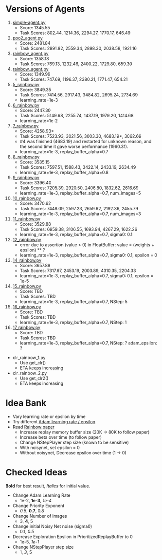 # Versions of Agents

1. [simple-agent.py](https://contest.openai.com/details)
   * Score: 1345.55
   * Task Scores: 802.44, 1214.36, 2294.27, 1770.17, 646.49
2. [ppo2_agent.py](https://github.com/openai/retro-baselines/blob/master/agents/ppo2_agent.py)
   * Score: 2481.84
   * Task Scores: 2991.82, 2559.34, 2898.30, 2038.58, 1921.16
3. [rainbow_agent.py](https://github.com/openai/retro-baselines/blob/master/agents/rainbow_agent.py)
   * Score: 1358.18
   * Task Scores: 769.13, 1232.46, 2400.22, 1729.80, 659.30
4. [rainbow_agent.py](https://github.com/openai/retro-baselines/blob/master/agents/rainbow_agent.py)
   * Score: 1349.99
   * Task Scores: 747.69, 1196.37, 2380.21, 1771.47, 654.21
5. [5_rainbow.py](https://github.com/seungjaeryanlee/retro-agents/blob/master/5_rainbow.py)
   - Score: 3849.35
   - Task Scores: 7414.56, 2917.43, 3484.82, 2695.24, 2734.69
   - learning_rate=1e-3
6. [6_rainbow.py](https://github.com/seungjaeryanlee/retro-agents/blob/master/6_rainbow.py)
   - Score: 2447.30
   - Task Scores: 5149.68, 2255.74, 1437.19, 1979.20, 1414.68
   - learning_rate=1e-2
7. [7_rainbow.py](https://github.com/seungjaeryanlee/retro-agents/blob/master/7_rainbow.py)
   - Score: 4258.93*
   - Task Scores: 7523.93, 3021.56, 3003.30, 4683.19*, 3062.69
   - #4 was finished (4683.19) and restarted for unknown reason, and the second time it gave worse performance (1960.31).
   - learning_rate=1e-3, replay_buffer_alpha=0.7
8. [8_rainbow.py](https://github.com/seungjaeryanlee/retro-agents/blob/master/8_rainbow.py)
   - Score: 3535.15
   - Task Scores: 7597.51, 1588.43, 3422.14, 2433.19, 2634.49
   - learning_rate=1e-3, replay_buffer_alpha=0.8
9. [9_rainbow.py](https://github.com/seungjaeryanlee/retro-agents/blob/master/9_rainbow.py)
   - Score: 3396.40
   - Task Scores: 7205.39, 2920.50, 2406.80, 1832.62, 2616.69
   - learning_rate=1e-3, replay_buffer_alpha=0.7, num_images=5
10. [10_rainbow.py](https://github.com/seungjaeryanlee/retro-agents/blob/master/10_rainbow.py)
    - Score: 3470.62
    - Task Scores: 7448.09, 2597.23, 2659.62, 2192.36, 2455.79
    - learning_rate=1e-3, replay_buffer_alpha=0.7, num_images=3
11. [11_rainbow.py](https://github.com/seungjaeryanlee/retro-agents/blob/master/11_rainbow.py)
    - Score: 3529.88
    - Task Scores: 6959.38, 3106.55, 1693.94, 4267.29, 1622.26
    - learning_rate=1e-3, replay_buffer_alpha=0.7, sigma0: 0.1
12. [12_rainbow.py](https://github.com/seungjaeryanlee/retro-agents/blob/master/12_rainbow.py)
    - error due to assertion (value > 0) in FloatBuffer: value = (weights + epsilon) ** ?
    - learning_rate=1e-3, replay_buffer_alpha=0.7, sigma0: 0.1, epsilon = 0
14. [14_rainbow.py](https://github.com/seungjaeryanlee/retro-agents/blob/master/14_rainbow.py)
    - Score: 3657.89
    - Task Scores: 7317.67, 2453.19, 2003.89, 4310.35, 2204.33
    - learning_rate=1e-3, replay_buffer_alpha=0.7, sigma0: 0.1, epsilon = 1e-5
15. [15_rainbow.py](https://github.com/seungjaeryanlee/retro-agents/blob/master/15_rainbow.py)
    - Score: TBD
    - Task Scores: TBD
    - learning_rate=1e-3, replay_buffer_alpha=0.7, NStep: 5
16. [16_rainbow.py](https://github.com/seungjaeryanlee/retro-agents/blob/master/16_rainbow.py)
    - Score: TBD
    - Task Scores: TBD
    - learning_rate=1e-3, replay_buffer_alpha=0.7, NStep: 1
17. [17_rainbow.py](https://github.com/seungjaeryanlee/retro-agents/blob/master/17_rainbow.py)
    - Score: TBD
    - Task Scores: TBD
    - learning_rate=1e-3, replay_buffer_alpha=0.7, NStep: ? adam_epsilon: ?

 - clr_rainbow_1.py
    - Use get_clr()
    - ETA keeps increasing
 - clr_rainbow_2.py
    - Use get_clr2()
    - ETA keeps increasing

# Idea Bank
 - Vary learning rate or epsilon by time
 - Try different [Adam learning rate / epsilon](https://github.com/unixpickle/anyrl-py/blob/531dd920e77f1b77d63d52bd56aad0807bfdccd8/anyrl/algos/dqn.py)
 - Read [Rainbow paper](https://arxiv.org/pdf/1710.02298.pdf)
   - Increase replay memory buffer size (20K -> 80K to follow paper)
   - Increase beta over time (to follow paper)
   - Change NStepPlayer step size (known to be sensitive)
   - With noisynet, set epsilon = 0
   - Without noisynet, Decrease epsilon over time (1 -> 0)

# Checked Ideas
**Bold** for best result, *Italics* for initial value.
 - Change Adam Learning Rate
   - 1e-2, **1e-3**, *1e-4*
 - Change Priority Exponent
   - *0.5*, **0.7**, 0.8
 - Change Number of Images
   - 3, **4**, 5
 - Change initial Noisy Net noise (sigma0)
   - 0.1, *0.5*
 - Decrease Exploration Epsilon in PrioritizedReplayBuffer to 0
   - 1e-5, *1e-1*
 - Change NStepPlayer step size
   - 1, *3*, 5
